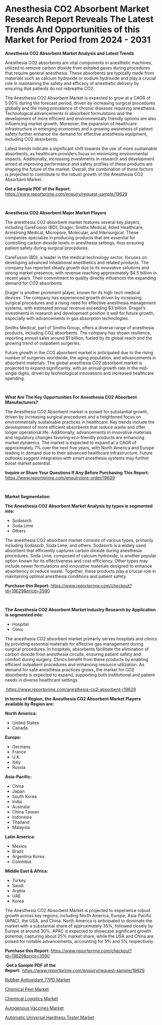 <p><h1>Anesthesia CO2 Absorbent Market Research Report Reveals The Latest Trends And Opportunities of this Market for Period from 2024 - 2031</h1></p><p><strong>Anesthesia CO2 Absorbent Market Analysis and Latest Trends</strong></p>
<p><p>Anesthesia CO2 absorbents are vital components in anesthetic machines, utilized to remove carbon dioxide from exhaled gases during procedures that require general anesthesia. These absorbents are typically made from materials such as calcium hydroxide or sodium hydroxide and play a crucial role in maintaining the safety and efficacy of anesthetic delivery by ensuring that patients do not rebreathe CO2. </p><p>The Anesthesia CO2 Absorbent Market is expected to grow at a CAGR of 5.00% during the forecast period, driven by increasing surgical procedures globally and the rising prevalence of chronic diseases requiring anesthesia. Technological advancements in absorbent formulations and the development of more efficient and environmentally friendly options are also influencing market growth. Moreover, the expansion of healthcare infrastructure in emerging economies and a growing awareness of patient safety further enhance the demand for effective anesthesia equipment, including CO2 absorbents. </p><p>Latest trends indicate a significant shift towards the use of more sustainable absorbents, as healthcare providers focus on minimizing environmental impacts. Additionally, increasing investments in research and development aimed at improving performance and safety profiles of these products are shaping the future of the market. Overall, the combination of these factors is projected to contribute to the robust growth of the Anesthesia CO2 Absorbent Market.</p></p>
<p><strong>Get a Sample PDF of the Report:&nbsp;</strong> <a href="https://www.reportprime.com/enquiry/request-sample/19629?utm_campaign=104&utm_medium=2&utm_source=Github&utm_content=ia&utm_term=02122024&utm_id=anesthesia-co2-absorbent">https://www.reportprime.com/enquiry/request-sample/19629</a></p>
<p>&nbsp;</p>
<p><strong>Anesthesia CO2 Absorbent Major Market Players</strong></p>
<p><p>The anesthesia CO2 absorbent market features several key players, including CareFusion (BD), Drager, Smiths Medical, Allied Healthcare, Armstrong Medical, Micropore, Molecular, and Intersurgical. These companies specialize in producing products that are essential for controlling carbon dioxide levels in anesthesia settings, thus ensuring patient safety during surgical procedures.</p><p>CareFusion (BD), a leader in the medical technology sector, focuses on developing advanced inhalational anesthetics and related products. The company has reported steady growth due to its innovative solutions and strong market presence, with revenue reaching approximately $4.5 billion in recent years. Their commitment to quality directly influences the expanding demand for CO2 absorbents.</p><p>Drager is another prominent player, known for its high-tech medical devices. The company has experienced growth driven by increasing surgical procedures and a rising need for effective anesthesia management systems, with estimated annual revenue exceeding $3 billion. Drager’s investments in research and development position it well for future growth, especially with advancements in gas absorption technologies.</p><p>Smiths Medical, part of Smiths Group, offers a diverse range of anesthesia products, including CO2 absorbents. The company has shown resilience, reporting annual sales around $1 billion, fueled by its global reach and the growing trend of outpatient surgeries.</p><p>Future growth in the CO2 absorbent market is anticipated due to the rising number of surgeries worldwide, the aging population, and advancements in absorbent materials. The global anesthesia CO2 absorbent market is projected to expand significantly, with an annual growth rate in the mid-single digits, driven by technological innovations and increased healthcare spending.</p></p>
<p>&nbsp;</p>
<p><strong>What Are The Key Opportunities For Anesthesia CO2 Absorbent Manufacturers?</strong></p>
<p><p>The Anesthesia CO2 Absorbent market is poised for substantial growth, driven by increasing surgical procedures and a heightened focus on environmentally sustainable practices in healthcare. Key trends include the development of more efficient absorbents that reduce waste and offer longer operational life. Additionally, advancements in innovative materials and regulatory changes favoring eco-friendly products are enhancing market dynamics. The market is expected to expand at a CAGR of approximately 7% over the next five years, with North America and Europe leading in demand due to their advanced healthcare infrastructure. Future outlooks suggest integration with smart anesthesia systems may further boost market potential.</p></p>
<p><strong>Inquire or Share Your Questions If Any Before Purchasing This Report:</strong> <a href="https://www.reportprime.com/enquiry/pre-order/19629?utm_campaign=104&utm_medium=2&utm_source=Github&utm_content=ia&utm_term=02122024&utm_id=anesthesia-co2-absorbent">https://www.reportprime.com/enquiry/pre-order/19629</a></p>
<p>&nbsp;</p>
<p><strong>Market Segmentation</strong></p>
<p><strong>The Anesthesia CO2 Absorbent Market Analysis by types is segmented into:</strong></p>
<p><ul><li>Sodasorb</li><li>Soda Lime</li><li>Others</li></ul></p>
<p><p>The anesthesia CO2 absorbent market consists of various types, primarily including Sodasorb, Soda Lime, and others. Sodasorb is a widely used absorbent that efficiently captures carbon dioxide during anesthesia procedures. Soda Lime, composed of calcium hydroxide, is another popular option known for its effectiveness and cost-efficiency. Other types may include newer formulations and innovative materials designed to enhance absorbency or reduce waste. Together, these products play a crucial role in maintaining optimal anesthesia conditions and patient safety.</p></p>
<p><strong>Purchase this Report:&nbsp;</strong><a href="https://www.reportprime.com/checkout?id=19629&price=3590&utm_campaign=104&utm_medium=2&utm_source=Github&utm_content=ia&utm_term=02122024&utm_id=anesthesia-co2-absorbent">https://www.reportprime.com/checkout?id=19629&price=3590</a></p>
<p>&nbsp;</p>
<p><strong>The Anesthesia CO2 Absorbent Market Industry Research by Application is segmented into:</strong></p>
<p><ul><li>Hospital</li><li>Clinic</li></ul></p>
<p><p>The anesthesia CO2 absorbent market primarily serves hospitals and clinics by providing essential materials for effective gas management during surgical procedures. In hospitals, absorbents facilitate the elimination of carbon dioxide from anesthesia circuits, ensuring patient safety and comfort during surgery. Clinics benefit from these products by enabling efficient outpatient procedures and enhancing resource utilization. As demand for safe anesthesia practices grows, the market for CO2 absorbents is expected to expand, supporting both institutional and patient needs in diverse healthcare settings.</p></p>
<p><a href="https://www.reportprime.com/anesthesia-co2-absorbent-r19629?utm_campaign=104&utm_medium=2&utm_source=Github&utm_content=ia&utm_term=02122024&utm_id=anesthesia-co2-absorbent">&nbsp;https://www.reportprime.com/anesthesia-co2-absorbent-r19629</a></p>
<p><strong>In terms of Region, the Anesthesia CO2 Absorbent Market Players available by Region are:</strong></p>
<p>
    <p> <strong> North America: </strong>
        <ul>
            <li>United States</li>
            <li>Canada</li>
        </ul>
        </p> 
    <p> <strong> Europe: </strong>
        <ul>
            <li>Germany</li>
            <li>France</li>
            <li>U.K.</li>
            <li>Italy</li>
            <li>Russia</li>
        </ul>
        </p> 
    <p> <strong> Asia-Pacific: </strong>
        <ul>
            <li>China</li>
            <li>Japan</li>
            <li>South Korea</li>
            <li>India</li>
            <li>Australia</li>
            <li>China Taiwan</li>
            <li>Indonesia</li>
            <li>Thailand</li>
            <li>Malaysia</li>
        </ul>
        </p> 
    <p> <strong> Latin America: </strong>
        <ul>
            <li>Mexico</li>
            <li>Brazil</li>
            <li>Argentina Korea</li>
            <li>Colombia</li>
        </ul>
        </p> 
    <p> <strong> Middle East & Africa: </strong>
        <ul>
            <li>Turkey</li>
            <li>Saudi</li>
            <li>Arabia</li>
            <li>UAE</li>
            <li>Korea</li>
        </ul>
    </p>
    </p>
<p><p>The Anesthesia CO2 Absorbent Market is projected to experience robust growth across key regions, including North America, Europe, Asia-Pacific (APAC), the USA, and China. North America is anticipated to dominate the market with a substantial share of approximately 35%, followed closely by Europe at around 30%. APAC is expected to showcase significant growth potential, capturing about 25% market share, while the USA and China are poised for notable advancements, accounting for 5% and 5% respectively.</p></p>
<p><strong>Purchase this Report: </strong><a href="https://www.reportprime.com/checkout?id=19629&price=3590&utm_campaign=104&utm_medium=2&utm_source=Github&utm_content=ia&utm_term=02122024&utm_id=anesthesia-co2-absorbent">https://www.reportprime.com/checkout?id=19629&price=3590</a></p>
<p>&nbsp;<strong>Get a Sample PDF of the Report:&nbsp;&nbsp;</strong><a href="https://www.reportprime.com/enquiry/request-sample/19629?utm_campaign=104&utm_medium=2&utm_source=Github&utm_content=ia&utm_term=02122024&utm_id=anesthesia-co2-absorbent">https://www.reportprime.com/enquiry/request-sample/19629</a></p>
<p><strong></strong></p>
<p><p><a href="https://issuu.com/reportprime-2/docs/rubber-antioxidant-77pd-market-size-2030.pptx?utm_campaign=104&utm_medium=2&utm_source=Github&utm_content=ia&utm_term=02122024&utm_id=anesthesia-co2-absorbent">Rubber Antioxidant 77PD Market</a></p><p><a href="https://www.linkedin.com/pulse/global-chemical-peel-market-insights-growth-pricing-trends-wmo8e?utm_campaign=104&utm_medium=2&utm_source=Github&utm_content=ia&utm_term=02122024&utm_id=anesthesia-co2-absorbent">Chemical Peel Market</a></p><p><a href="https://www.linkedin.com/pulse/chemical-logistics-market-trends-2024-2031-analysis-report-zeuje?utm_campaign=104&utm_medium=2&utm_source=Github&utm_content=ia&utm_term=02122024&utm_id=anesthesia-co2-absorbent">Chemical Logistics Market</a></p><p><a href="https://github.com/borgmrikki329/Market-Research-Report-List-1/blob/main/autogenous-vaccines-market.md?utm_campaign=104&utm_medium=2&utm_source=Github&utm_content=ia&utm_term=02122024&utm_id=anesthesia-co2-absorbent">Autogenous Vaccines Market</a></p><p><a href="https://issuu.com/reportprime-2/docs/automatic-universal-hardness-tester-market-size-20?utm_campaign=104&utm_medium=2&utm_source=Github&utm_content=ia&utm_term=02122024&utm_id=anesthesia-co2-absorbent">Automatic Universal Hardness Tester Market</a></p></p>